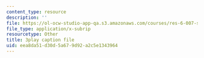 ```yaml
---
content_type: resource
description: ''
file: https://ol-ocw-studio-app-qa.s3.amazonaws.com/courses/res-6-007-signals-and-systems-spring-2011/eea8da51d30d5a679d92a2c5e1343964_3UkGd3LK2NY.vtt
file_type: application/x-subrip
resourcetype: Other
title: 3play caption file
uid: eea8da51-d30d-5a67-9d92-a2c5e1343964
---
```

